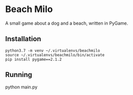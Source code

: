 # Beach Milo

A small game about a dog and a beach, written in PyGame.


## Installation


```
python3.7 -m venv ~/.virtualenvs/beachmilo
source ~/.virtualenvs/beachmilo/bin/activate
pip install pygame==2.1.2
```

## Running

python main.py
